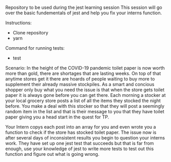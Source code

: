 Repository to be used during the jest learning session 
This session will go over the basic fundementals of jest and help you fix your interns function.

Instructions:
- Clone repository
- yarn

Command for running tests:
- test

Scenario: 
In the height of the COVID-19 pandemic toilet paper is now worth more than gold, there are shortages that are lasting weeks. On top of that anytime stores get it there are hoards of people waiting to buy 
more to supplement their already massive stockpiles. As a smart and concious shopper only buy what you need the issue is that when the store gets toilet paper it is always gone before you can get there. Each morning a stocker at your local grocery store posts a list of all the items they stocked the night before. You make a deal with this stocker so that they will post a seemingly random item in the list and that is their message to you that they have toilet paper giving you a head start in the quest for TP. 

Your Intern copys each post into an array for you and even wrote you a function to check if the store has stocked toilet paper. The issue now is after several days of inconsistent results you begin to question your interns work. They have set up one jest test that succeeds but that is far from enough, use your knowledge of jest to write more tests to test out this function and figure out what is going wrong. 